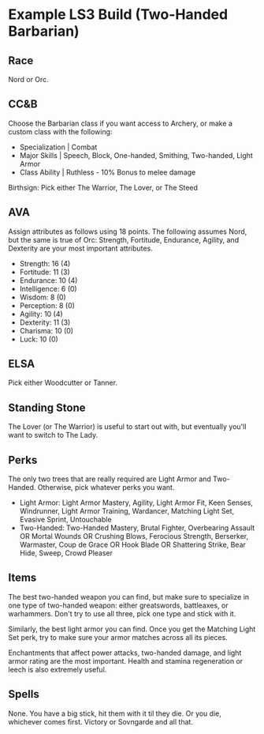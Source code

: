 # Example LS3 Build (Two-Handed Barbarian)

## Race

Nord or Orc.

## CC&B

Choose the Barbarian class if you want access to Archery, or make a custom class with the following:

- Specialization | Combat
- Major Skills | Speech, Block, One-handed, Smithing, Two-handed, Light Armor
- Class Ability | Ruthless - 10% Bonus to melee damage

Birthsign: Pick either The Warrior, The Lover, or The Steed

## AVA
Assign attributes as follows using 18 points. The following assumes Nord, but the same is true of Orc: Strength, Fortitude, Endurance, Agility, and Dexterity are your most important attributes.

- Strength: 16 (4)
- Fortitude: 11 (3)
- Endurance: 10 (4)
- Intelligence: 6 (0)
- Wisdom: 8 (0)
- Perception: 8 (0)
- Agility: 10 (4)
- Dexterity: 11 (3)
- Charisma: 10 (0)
- Luck: 10 (0)

## ELSA

Pick either Woodcutter or Tanner.

## Standing Stone

The Lover (or The Warrior) is useful to start out with, but eventually you'll want to switch to The Lady.

## Perks
The only two trees that are really required are Light Armor and Two-Handed. Otherwise, pick whatever perks you want.

- Light Armor: Light Armor Mastery, Agility, Light Armor Fit, Keen Senses, Windrunner, Light Armor Training, Wardancer, Matching Light Set, Evasive Sprint, Untouchable
- Two-Handed: Two-Handed Mastery, Brutal Fighter, Overbearing Assault OR Mortal Wounds OR Crushing Blows, Ferocious Strength, Berserker, Warmaster, Coup de Grace OR Hook Blade OR Shattering Strike, Bear Hide, Sweep, Crowd Pleaser

## Items

The best two-handed weapon you can find, but make sure to specialize in one type of two-handed weapon: either greatswords, battleaxes, or warhammers. Don't try to use all three, pick one type and stick with it. 

Similarly, the best light armor you can find. Once you get the Matching Light Set perk, try to make sure your armor matches across all its pieces. 

Enchantments that affect power attacks, two-handed damage, and light armor rating are the most important. Health and stamina regeneration or leech is also extremely useful.

## Spells

None. You have a big stick, hit them with it til they die. Or you die, whichever comes first. Victory or Sovngarde and all that.
